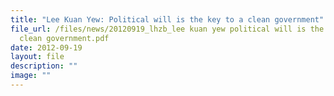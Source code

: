 ```yaml
---
title: "Lee Kuan Yew: Political will is the key to a clean government"
file_url: /files/news/20120919_lhzb_lee kuan yew political will is the key to a
  clean government.pdf
date: 2012-09-19
layout: file
description: ""
image: ""
---
```

